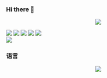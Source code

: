 ### Hi there 👋

<!--
**sazhichi/sazhichi** is a ✨ _special_ ✨ repository because its `README.md` (this file) appears on your GitHub profile.

Here are some ideas to get you started:

- 🔭 I’m currently working on ...
- 🌱 I’m currently learning ...
- 👯 I’m looking to collaborate on ...
- 🤔 I’m looking for help with ...
- 💬 Ask me about ...
- 📫 How to reach me: ...
- 😄 Pronouns: ...
- ⚡ Fun fact: ...
-->
<div align="center"> <img src="https://visitor-badge.glitch.me/badge?page_id=sun0225SUN" /> </div>

<span > <img src="https://img.shields.io/badge/-HTML5-E34F26?style=flat-square&logo=html5&logoColor=white" /> <img src="https://img.shields.io/badge/-CSS3-1572B6?style=flat-square&logo=css3" /> <img src="https://img.shields.io/badge/-JavaScript-oringe?style=flat-square&logo=javascript" /></span>
<span>
  <img src="https://skillicons.dev/icons?i=html,css,javascript,nodejs,vue,vite,electron" />
  <img src="https://skillicons.dev/icons?i=html,css,javascript,nodejs,vue,vite,electron"/>
  <br>
  <img src="https://skillicons.dev/icons?i=cpp,python,java,pytorch,godot" />
</span>
### 语言
<div align="center"> <img src="https://github-readme-stats.vercel.app/api/top-langs/?username=sun0225SUN&hide_title=true&hide_border=true&layout=compact&langs_count=6&text_color=000&icon_color=fff&bg_color=0,52fa5a,4dfcff,c64dff&theme=graywhite" /> 
</div>
